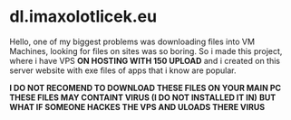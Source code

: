 # dl.imaxolotlicek.eu

Hello,
one of my biggest problems was downloading files into VM Machines, looking for files on sites was so boring.
So i made this project, where i have VPS **ON HOSTING WITH 150 UPLOAD** and i created on this server website with exe files of apps that i know are popular.

**I DO NOT RECOMEND TO DOWNLOAD THESE FILES ON YOUR MAIN PC**
**THESE FILES MAY CONTAINT VIRUS (I DO NOT INSTALLED IT IN)**
**BUT WHAT IF SOMEONE HACKES THE VPS AND ULOADS THERE VIRUS**
